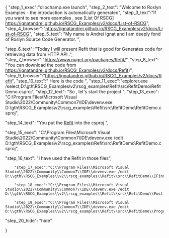 {
    "step_1_exec":"clipchamp.exe launch",
    "step_2_text": "Welcome to Roslyn Examples - the introduction is automatically generated",
    "step_3_text":"If you want to see more examples , see  [List Of RSCG] https://ignatandrei.github.io/RSCG_Examples/v2/docs/List-of-RSCG",
    "step_4_browser":"https://ignatandrei.github.io/RSCG_Examples/v2/docs/List-of-RSCG",
    "step_5_text": "My name is Andrei Ignat and I am deeply fond of Roslyn Source Code Generator. ",

"step_6_text": "Today I will present Refit  that is good for Generates code for retrieving data from HTTP API .",
"step_7_browser":"https://www.nuget.org/packages/Refit/",
"step_8_text": "You can download the code from https://ignatandrei.github.io/RSCG_Examples/v2/docs/Refit)",
"step_9_browser":"https://ignatandrei.github.io/RSCG_Examples/v2/docs/Refit",
"step_10_text":" Here is the code ",
"step_11_exec":"explorer.exe /select,D:\\gth\\RSCG_Examples\\v2\\rscg_examples\\Refit\\src\\RefitDemo\\RefitDemo.csproj",
"step_12_text": "So , let's start the project ",
"step_13_exec": "C:\\Program Files\\Microsoft Visual Studio\\2022\\Community\\Common7\\IDE\\devenv.exe D:\\gth\\RSCG_Examples\\v2\\rscg_examples\\Refit\\src\\RefitDemo\\RefitDemo.csproj",

"step_14_text": "You put the  [Refit](https://www.nuget.org/packages/Refit/) into the csproj ",

"step_15_exec": "C:\\Program Files\\Microsoft Visual Studio\\2022\\Community\\Common7\\IDE\\devenv.exe /edit D:\\gth\\RSCG_Examples\\v2\\rscg_examples\\Refit\\src\\RefitDemo\\RefitDemo.csproj",

"step_16_text": "I have used the Refit in those files",


        "step_17_exec":"C:\\Program Files\\Microsoft Visual Studio\\2022\\Community\\Common7\\IDE\\devenv.exe /edit D:\\gth\\RSCG_Examples\\v2\\rscg_examples\\Refit\\src\\RefitDemo\\IFindPosts.cs",
    
        "step_18_exec":"C:\\Program Files\\Microsoft Visual Studio\\2022\\Community\\Common7\\IDE\\devenv.exe /edit D:\\gth\\RSCG_Examples\\v2\\rscg_examples\\Refit\\src\\RefitDemo\\Post.cs",
    
        "step_19_exec":"C:\\Program Files\\Microsoft Visual Studio\\2022\\Community\\Common7\\IDE\\devenv.exe /edit D:\\gth\\RSCG_Examples\\v2\\rscg_examples\\Refit\\src\\RefitDemo\\Program.cs",
    
"step_20_hide": "hide"


}